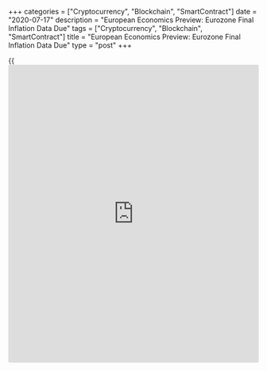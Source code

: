 +++
categories = ["Cryptocurrency", "Blockchain", "SmartContract"]
date = "2020-07-17"
description = "European Economics Preview: Eurozone Final Inflation Data Due"
tags = ["Cryptocurrency", "Blockchain", "SmartContract"]
title = "European Economics Preview: Eurozone Final Inflation Data Due"
type = "post"
+++

{{<iframe id="large-banner" src="https://www.bounty.group/#slide=25.0" width="100%" height="600" scrolling="no" style="border: 0px solid rgb(216, 221, 230); border-radius: 3px;">}}

Final consumer price data from euro area is due on Friday, headlining a
light day for the European economic [news](https://www.letsplayfx.com/blog/forex-news-website/).

At 3.00 am ET, the Czech Statistical Office releases producer prices for
June. Prices are expected to fall 0.1 percent annually following a 0.9
percent drop in May.

At 4.00 am ET, Italy's Istat is slated to issue industrial orders data
for May. Orders had declined 32.2 percent on month in April.

In the meantime, wage growth from Poland is due. Economists forecast
corporate sector wages to climb 1.5 percent on year, faster than the 1.2
percent rise in May.

At 5.00 am ET, Eurostat releases euro area final consumer prices for
June. Inflation is expected to rise to 0.3 percent in June, as initially
estimated, from a near four-year low of 0.1 percent in May.

For comments and feedback [contact](https://www.playgroundfx.com/contact/): editorial@rtt[news](https://www.letsplayfx.com/blog/forex-news-website/).com

[Business News][1]

   1. www.rtt[news](https://www.letsplayfx.com/blog/forex-news-website/).com/Content/Business.aspx